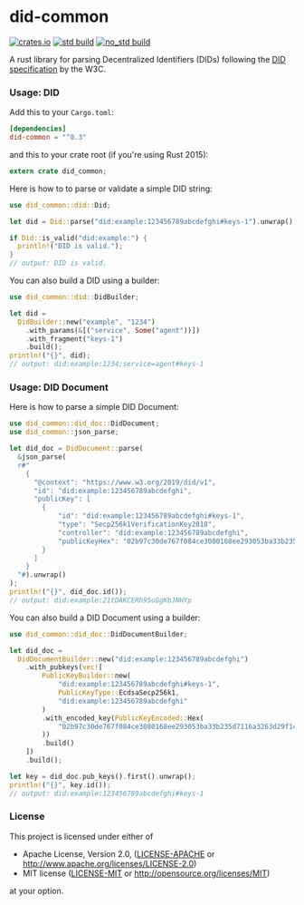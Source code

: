 did-common
==========

[![crates.io](https://img.shields.io/crates/v/did_common.svg)](https://crates.io/crates/did_common)
[![std build](https://github.com/stiiifff/did-common-rust/workflows/std/badge.svg)](https://github.com/stiiifff/did-common-rust/actions)
[![no_std build](https://github.com/stiiifff/did-common-rust/workflows/no_std/badge.svg)](https://github.com/stiiifff/did-common-rust/actions)

A rust library for parsing Decentralized Identifiers (DIDs) following
the [DID specification](https://w3c-ccg.github.io/did-spec/) by the W3C.

### Usage: DID

Add this to your `Cargo.toml`:

```toml
[dependencies]
did-common = "^0.3"
```

and this to your crate root (if you're using Rust 2015):

```rust
extern crate did_common;
```

Here is how to to parse or validate a simple DID string:
```rust
use did_common::did::Did;

let did = Did::parse("did:example:123456789abcdefghi#keys-1").unwrap();

if Did::is_valid("did:example:") {
  println!("DID is valid.");
}
// output: DID is valid.
```

You can also build a DID using a builder:
```rust
use did_common::did::DidBuilder;

let did =
  DidBuilder::new("example", "1234")
    .with_params(&[("service", Some("agent"))])
    .with_fragment("keys-1")
    .build();
println!("{}", did);
// output: did:example:1234;service=agent#keys-1
```

### Usage: DID Document

Here is how to parse a simple DID Document:
```rust
use did_common::did_doc::DidDocument;
use did_common::json_parse;

let did_doc = DidDocument::parse(
  &json_parse(
  r#"
    {
      "@context": "https://www.w3.org/2019/did/v1",
      "id": "did:example:123456789abcdefghi",
      "publicKey": [
        {
            "id": "did:example:123456789abcdefghi#keys-1",
            "type": "Secp256k1VerificationKey2018",
            "controller": "did:example:123456789abcdefghi",
            "publicKeyHex": "02b97c30de767f084ce3080168ee293053ba33b235d7116a3263d29f1450936b71"
        }
      ]
    }
  "#).unwrap()
);
println!("{}", did_doc.id());
// output: did:example:21tDAKCERh95uGgKbJNHYp
```

You can also build a DID Document using a builder:
```rust
use did_common::did_doc::DidDocumentBuilder;

let did_doc =
  DidDocumentBuilder::new("did:example:123456789abcdefghi")
    .with_pubkeys(vec![
        PublicKeyBuilder::new(
            "did:example:123456789abcdefghi#keys-1",
            PublicKeyType::EcdsaSecp256k1,
            "did:example:123456789abcdefghi"
        )
        .with_encoded_key(PublicKeyEncoded::Hex(
            "02b97c30de767f084ce3080168ee293053ba33b235d7116a3263d29f1450936b71"
        ))
        .build()
    ])
    .build();

let key = did_doc.pub_keys().first().unwrap();
println!("{}", key.id());
// output: did:example:123456789abcdefghi#keys-1
```

### License

This project is licensed under either of

 * Apache License, Version 2.0, ([LICENSE-APACHE](LICENSE-APACHE) or
   http://www.apache.org/licenses/LICENSE-2.0)
 * MIT license ([LICENSE-MIT](LICENSE-MIT) or
   http://opensource.org/licenses/MIT)

at your option.
